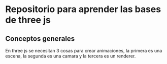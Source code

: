 # Repositorio para aprender las bases de three js 

## Conceptos generales

En three js se necesitan 3 cosas para crear animaciones, la primera es una escena, la segunda es una camara
y la tercera es un renderer.